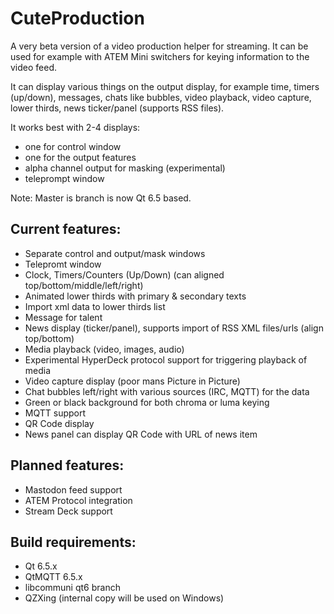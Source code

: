 # CuteProduction

A very beta version of a video production helper for streaming. It can 
be used for example with ATEM Mini switchers for keying information to the video feed.

It can display various things on the output display, for example time,
timers (up/down), messages, chats like bubbles, video playback, video capture,
lower thirds, news ticker/panel (supports RSS files).

It works best with 2-4 displays:

* one for control window
* one for the output features
* alpha channel output for masking (experimental)
* teleprompt window

Note: Master is branch is now Qt 6.5 based.

## Current features:

* Separate control and output/mask windows
* Telepromt window
* Clock, Timers/Counters (Up/Down) (can aligned top/bottom/middle/left/right)
* Animated lower thirds with primary & secondary texts
* Import xml data to lower thirds list
* Message for talent
* News display (ticker/panel), supports import of RSS XML files/urls (align top/bottom)
* Media playback (video, images, audio)
* Experimental HyperDeck protocol support for triggering playback of media
* Video capture display (poor mans Picture in Picture)
* Chat bubbles left/right with various sources (IRC, MQTT) for the data
* Green or black background for both chroma or luma keying
* MQTT support
* QR Code display
* News panel can display QR Code with URL of news item

## Planned features:
* Mastodon feed support
* ATEM Protocol integration
* Stream Deck support

## Build requirements:
* Qt 6.5.x
* QtMQTT 6.5.x
* libcommuni qt6 branch
* QZXing (internal copy will be used on Windows)
